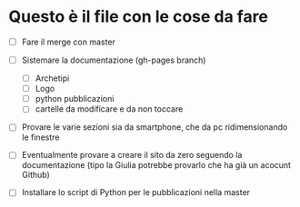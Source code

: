 # Questo è il file con le cose da fare

- [ ] Fare il merge con master
- [ ] Sistemare la documentazione (gh-pages branch)
    - [ ]   Archetipi
    - [ ]   Logo
    - [ ]   python pubblicazioni
    - [ ]   cartelle da modificare e da non toccare
- [ ] Provare le varie sezioni sia da smartphone, che da pc ridimensionando le finestre
- [ ] Eventualmente provare a creare il sito da zero seguendo la documentazione (tipo la Giulia potrebbe provarlo che ha già un acocunt Github)
- [ ] Installare lo script di Python per le pubblicazioni nella master

    